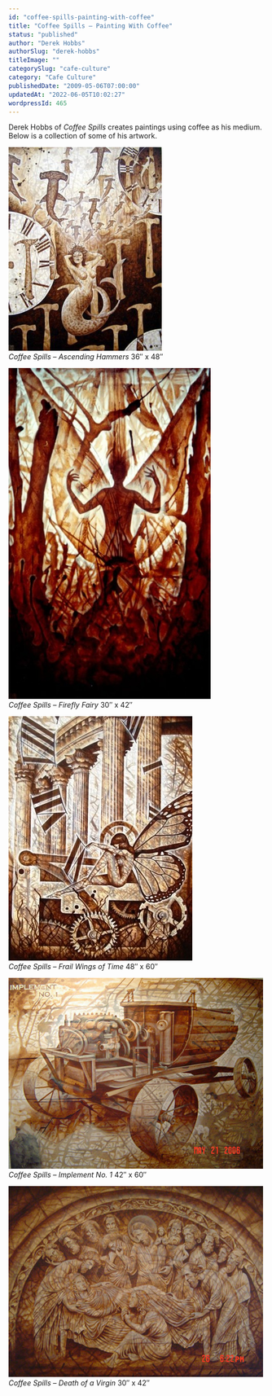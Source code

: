```yaml
---
id: "coffee-spills-painting-with-coffee"
title: "Coffee Spills – Painting With Coffee"
status: "published"
author: "Derek Hobbs"
authorSlug: "derek-hobbs"
titleImage: ""
categorySlug: "cafe-culture"
category: "Cafe Culture"
publishedDate: "2009-05-06T07:00:00"
updatedAt: "2022-06-05T10:02:27"
wordpressId: 465
---
```


Derek Hobbs of _Coffee Spills_ creates paintings using coffee as his medium. Below is a collection of some of his artwork.

![Coffee Spills - Ascending Hammers](ascending-hammers1.jpg)  
_Coffee Spills – Ascending Hammers_ 36″ x 48″

![Coffee Spills - Firefly Fairy](firefly-fairy-397x650.jpg)  
_Coffee Spills – Firefly Fairy_ 30″ x 42″

![Coffee Spills - Frail Wings of Time](frail-wings.jpg)  
_Coffee Spills – Frail Wings of Time_ 48″ x 60″

![Coffee Spills - Implement No. 1](implement500.jpg)  
_Coffee Spills – Implement No. 1_ 42″ x 60″

![Coffee Spills - Death of a Virgin](death500.jpg)  
_Coffee Spills – Death of a Virgin_ 30″ x 42″
